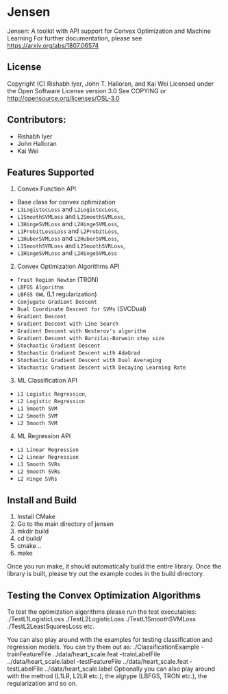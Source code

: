 # Jensen
Jensen: A toolkit with API support for Convex Optimization and Machine Learning
For further documentation, please see https://arxiv.org/abs/1807.06574

## License
Copyright (C) Rishabh Iyer, John T. Halloran, and Kai Wei
Licensed under the Open Software License version 3.0
See COPYING or http://opensource.org/licenses/OSL-3.0

## Contributors:
- Rishabh Iyer
- John Halloran
- Kai Wei

## Features Supported

1) Convex Function API
 - Base class for convex optimization
 - `L1LogistocLoss` and `L2LogistocLoss`, 
 - `L1SmoothSVMLoss` and `L2SmoothSVMLoss`, 
 - `L1HingeSVMLoss` and `L2HingeSVMLoss`, 
 - `L1ProbitLossLoss` and `L2ProbitLoss`, 
 - `L1HuberSVMLoss` and `L2HuberSVMLoss`, 
 - `L1SmoothSVRLoss` and `L2SmoothSVRLoss`, 
 - `L1HingeSVMLoss` and `L2HingeSVMLoss`

2) Convex Optimization Algorithms API
 - `Trust Region Newton` (TRON)
 - `LBFGS Algorithm`
 - `LBFGS OWL` (L1 regularization)
 - `Conjugate Gradient Descent`
 - `Dual Coordinate Descent for SVMs` (SVCDual)
 - `Gradient Descent`
 - `Gradient Descent with Line Search`
 - `Gradient Descent with Nesterov's algorithm`
 - `Gradient Descent with Barzilai-Borwein step size`
 - `Stochastic Gradient Descent`
 - `Stochastic Gradient Descent with AdaGrad`
 - `Stochastic Gradient Descent with Dual Averaging`
 - `Stochastic Gradient Descent with Decaying Learning Rate`
  
3) ML Classification API 
 - `L1 Logistic Regression`, 
 - `L2 Logistic Regression`
 - `L1 Smooth SVM`
 - `L2 Smooth SVM`
 - `L2 Smooth SVM`
 
4) ML Regression API 
 - `L1 Linear Regression`
 - `L2 Linear Regression`
 - `L1 Smooth SVRs`
 - `L2 Smooth SVRs`
 - `L2 Hinge SVRs`
 
## Install and Build
1) Install CMake
2) Go to the main directory of jensen
3) mkdir build
4) cd build/
5) cmake ..
6) make

Once you run make, it should automatically build the entire library. Once the library is built, please try out the example codes in the build directory.

## Testing the Convex Optimization Algorithms
To test the optimization algorithms please run the test executables:
./TestL1LogisticLoss
./TestL2LogisticLoss
./TestL1SmoothSVMLoss
./TestL2LeastSquaresLoss etc.

You can also play around with the examples for testing classification and regression models. You can try them out as:
./ClassificationExample -trainFeatureFile ../data/heart_scale.feat -trainLabelFile ../data/heart_scale.label -testFeatureFile ../data/heart_scale.feat -testLabelFile ../data/heart_scale.label 
Optionally you can also play around with the method (L1LR, L2LR etc.), the algtype (LBFGS, TRON etc.), the regularization and so on.
